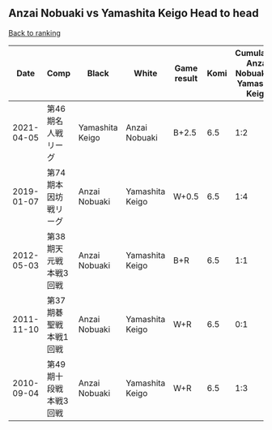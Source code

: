 ## Anzai Nobuaki vs Yamashita Keigo Head to head

[Back to ranking](../../index.md)




| **Date** | **Comp** | **Black** | **White** | **Game result** | **Komi** | **Cumulative Anzai Nobuaki vs Yamashita Keigo** | **Anzai Nobuaki streak** | **Yamashita Keigo streak** | 
| --- | --- | --- | --- | --- | --- | --- | --- | --- |
| 2021-04-05 | 第46期名人戦リーグ | Yamashita Keigo | Anzai Nobuaki | B+2.5 | 6.5 | 1:2 | 0 | 1 | 
| 2019-01-07 | 第74期本因坊戦リーグ | Anzai Nobuaki | Yamashita Keigo | W+0.5 | 6.5 | 1:4 | 0 | 3 | 
| 2012-05-03 | 第38期天元戦本戦3回戦 | Anzai Nobuaki | Yamashita Keigo | B+R | 6.5 | 1:1 | 1 | 0 | 
| 2011-11-10 | 第37期碁聖戦本戦1回戦 | Anzai Nobuaki | Yamashita Keigo | W+R | 6.5 | 0:1 | 0 | 1 | 
| 2010-09-04 | 第49期十段戦本戦3回戦 | Anzai Nobuaki | Yamashita Keigo | W+R | 6.5 | 1:3 | 0 | 2 |




